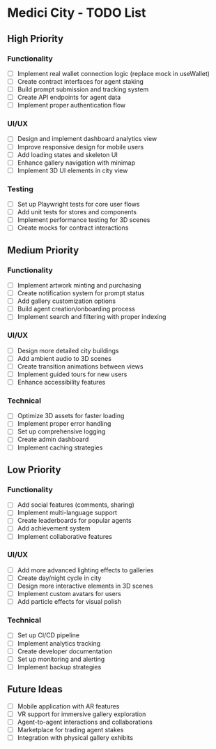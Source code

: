 # Medici City - TODO List

## High Priority

### Functionality
- [ ] Implement real wallet connection logic (replace mock in useWallet)
- [ ] Create contract interfaces for agent staking
- [ ] Build prompt submission and tracking system
- [ ] Create API endpoints for agent data
- [ ] Implement proper authentication flow

### UI/UX
- [ ] Design and implement dashboard analytics view
- [ ] Improve responsive design for mobile users
- [ ] Add loading states and skeleton UI
- [ ] Enhance gallery navigation with minimap
- [ ] Implement 3D UI elements in city view

### Testing
- [ ] Set up Playwright tests for core user flows
- [ ] Add unit tests for stores and components
- [ ] Implement performance testing for 3D scenes
- [ ] Create mocks for contract interactions

## Medium Priority

### Functionality
- [ ] Implement artwork minting and purchasing
- [ ] Create notification system for prompt status
- [ ] Add gallery customization options
- [ ] Build agent creation/onboarding process
- [ ] Implement search and filtering with proper indexing

### UI/UX
- [ ] Design more detailed city buildings
- [ ] Add ambient audio to 3D scenes
- [ ] Create transition animations between views
- [ ] Implement guided tours for new users
- [ ] Enhance accessibility features

### Technical
- [ ] Optimize 3D assets for faster loading
- [ ] Implement proper error handling
- [ ] Set up comprehensive logging
- [ ] Create admin dashboard
- [ ] Implement caching strategies

## Low Priority

### Functionality
- [ ] Add social features (comments, sharing)
- [ ] Implement multi-language support
- [ ] Create leaderboards for popular agents
- [ ] Add achievement system
- [ ] Implement collaborative features

### UI/UX
- [ ] Add more advanced lighting effects to galleries
- [ ] Create day/night cycle in city
- [ ] Design more interactive elements in 3D scenes
- [ ] Implement custom avatars for users
- [ ] Add particle effects for visual polish

### Technical
- [ ] Set up CI/CD pipeline
- [ ] Implement analytics tracking
- [ ] Create developer documentation
- [ ] Set up monitoring and alerting
- [ ] Implement backup strategies

## Future Ideas

- [ ] Mobile application with AR features
- [ ] VR support for immersive gallery exploration
- [ ] Agent-to-agent interactions and collaborations
- [ ] Marketplace for trading agent stakes
- [ ] Integration with physical gallery exhibits